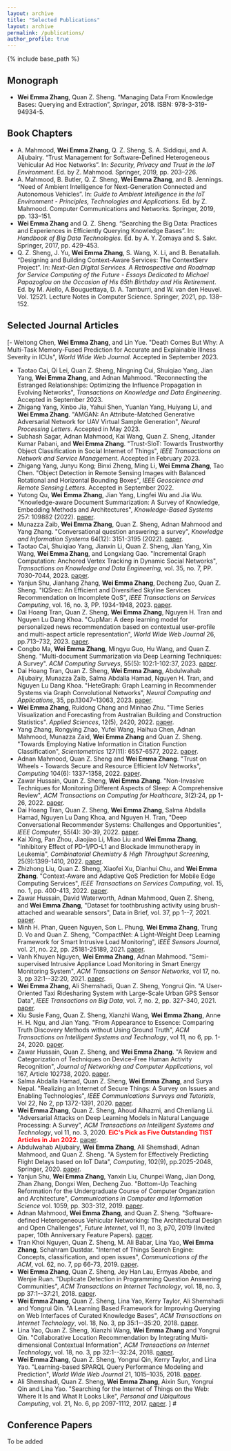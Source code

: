 ```yaml
---
layout: archive
title: "Selected Publications"
layout: archive
permalink: /publications/
author_profile: true
---
```


{% include base_path %}

## Monograph
- <b>Wei Emma Zhang</b>, Quan Z. Sheng. “Managing Data From Knowledge Bases:  Querying and Extraction”, *Springer*, 2018. ISBN: 978-3-319-94934-5.
  
## Book Chapters
- A. Mahmood, <b>Wei Emma Zhang</b>, Q. Z. Sheng, S. A. Siddiqui, and A. Aljubairy. “Trust Management for Software-Defined Heterogeneous Vehicular Ad Hoc Networks”. In: *Security, Privacy and Trust in the IoT Environment*. Ed. by Z.
Mahmood. Springer, 2019, pp. 203–226.
- A. Mahmood, B. Butler, Q. Z. Sheng, <b>Wei Emma Zhang</b>, and B. Jennings. “Need of Ambient Intelligence for Next-Generation Connected and Autonomous Vehicles”. In: *Guide to Ambient Intelligence in the IoT Environment - Principles, Technologies and Applications*. Ed. by Z. Mahmood. Computer Communications and Networks. Springer, 2019, pp. 133–151. 
- <b>Wei Emma Zhang</b> and Q. Z. Sheng. “Searching the Big Data: Practices and Experiences in Efficiently Querying Knowledge Bases”. In: *Handbook of Big Data Technologies*. Ed. by A. Y. Zomaya and S. Sakr. Springer, 2017, pp. 429–453.
- Q. Z. Sheng, J. Yu, <b>Wei Emma Zhang</b>, S. Wang, X. Li, and B. Benatallah. “Designing and Building Context-Aware Services: The ContextServ Project”. In: *Next-Gen Digital Services. A Retrospective and Roadmap for Service Computing of the Future - Essays Dedicated to Michael Papazoglou on the Occasion of His 65th Birthday and His Retirement*. Ed. by M. Aiello, A.Bouguettaya, D. A. Tamburri, and W. van den Heuvel. Vol. 12521. Lecture Notes in Computer Science. Springer, 2021, pp. 138–152. 

## Selected Journal Articles
[- Weitong Chen, <b>Wei Emma Zhang</b>, and Lin Yue. "Death Comes But Why: A Multi-Task Memory-Fused Prediction for Accurate and Explainable Illness Severity in ICUs", *World Wide Web Journal*. Accepted in September 2023.
- Taotao Cai, Qi Lei, Quan Z. Sheng, Ningning Cui, Shuiqiao Yang, Jian Yang, <b>Wei Emma Zhang</b>, and Adnan Mahmood. "Reconnecting the Estranged Relationships: Optimizing the Influence Propagation in Evolving Networks", *Transactions on Knowledge and Data Engineering*. Accepted in September 2023.
- Zhigang Yang, Xinbo Jia, Yahui Shen, Yuanlan Yang, Huiyang Li, and <b>Wei Emma Zhang</b>. "AMGAN: An Attribute-Matched Generative Adversarial Network for UAV Virtual Sample Generation", *Neural Processing Letters*. Accepted in May 2023.
- Subhash Sagar, Adnan Mahmood, Kai Wang, Quan Z. Sheng, Jitander Kumar Pabani, and <b>Wei Emma Zhang</b>. "Trust-SIoT: Towards Trustworthy Object Classification in Social Internet of Things", *IEEE Transactions on Network and Service Management*. Accepted in February 2023. 
- Zhigang Yang, Junyu Kong; Binxi Zheng, Ming Li, <b>Wei Emma Zhang</b>, Tao Chen. "Object Detection in Remote Sensing Images with Balanced Rotational and Horizontal Bounding Boxes", *IEEE Geoscience and Remote Sensing Letters*. Accepted in September 2022. 
- Yutong Qu, <b>Wei Emma Zhang</b>, Jian Yang, Lingfei Wu and Jia Wu. "Knowledge-aware Document Summarization: A Survey of Knowledge, Embedding Methods and Architectures", *Knowledge-Based Systems* 257: 109882 (2022). [paper](https://www.sciencedirect.com/science/article/abs/pii/S0950705122009753).
- Munazza Zaib, <b>Wei Emma Zhang</b>, Quan Z. Sheng, Adnan Mahmood and Yang Zhang. "Conversational question answering: a survey",  *Knowledge and Information Systems*  64(12): 3151-3195 (2022). [paper](https://link.springer.com/article/10.1007/s10115-022-01744-y).
- Taotao Cai, Shuiqiao Yang, Jianxin Li, Quan Z. Sheng, Jian Yang, Xin Wang, <b>Wei Emma Zhang</b>, and Longxiang Gao. "Incremental Graph Computation: Anchored Vertex Tracking in Dynamic Social Networks", *Transactions on Knowledge and Data Engineering*, vol. 35, no. 7, PP. 7030-7044, 2023. [paper](https://ieeexplore.ieee.org/abstract/document/9860051?casa_token=i8UiBKG1GaEAAAAA:r4o_hoeMAhq0UKFaRxtygCSLy6bOS7gINnA_lr0cD21JoGTKvk-22zK64BZUGlehxQY8hS2bquc).
- Yanjun Shu, Jianhang Zhang, <b>Wei Emma Zhang</b>, Decheng Zuo, Quan Z. Sheng. "IQSrec: An Efficient and Diversified Skyline Services Recommendation on Incomplete QoS", *IEEE Transactions on Services Computing*, vol. 16, no. 3, PP. 1934-1948, 2023. [paper](https://ieeexplore.ieee.org/document/9822952).
- Dai Hoang Tran, Quan Z. Sheng, <b>Wei Emma Zhang</b>, Nguyen H. Tran and Nguyen Lu Dang Khoa. "CupMar: A deep learning model for personalized news recommendation based on contextual user-profile and multi-aspect article representation", *World Wide Web Journal* 26, pp.713–732, 2023. [paper](https://link.springer.com/article/10.1007/s11280-022-01059-6).
- Congbo Ma, <b>Wei Emma Zhang</b>, Mingyu Guo, Hu Wang, and Quan Z. Sheng. "Multi-document Summarization via Deep Learning Techniques: A Survey". *ACM Computing Surveys*,  55(5): 102:1-102:37, 2023. [paper](https://dl.acm.org/doi/abs/10.1145/3529754).
- Dai Hoang Tran, Quan Z. Sheng, <b>Wei Emma Zhang</b>, Abdulwahab Aljubairy, Munazza Zaib, Salma Abdalla Hamad, Nguyen H. Tran, and Nguyen Lu Dang Khoa. "HeteGraph: Graph Learning in Recommender Systems via Graph Convolutional Networks", *Neural Computing and Applications*, 35, pp.13047–13063, 2023. [paper](https://link.springer.com/article/10.1007/s00521-020-05667-z).
- <b>Wei Emma Zhang</b>, Ruidong Chang and Minhao Zhu. "Time Series Visualization and Forecasting from Australian Building and Construction Statistics". *Applied Sciences*, 12(5), 2420, 2022. [paper](https://www.mdpi.com/2076-3417/12/5/2420).
- Yang Zhang, Rongying Zhao, Yufei Wang, Haihua Chen, Adnan Mahmood, Munazza Zaid, <b>Wei Emma Zhang</b> and Quan Z. Sheng. "Towards Employing Native Information in Citation Function Classification", *Scientometrics* 127(11): 6557-6577, 2022. [paper](https://link.springer.com/article/10.1007/s11192-021-04242-0#:~:text=We%20found%20that%20the%20proposed,%2C%20and%20Seq2seq%20(T5).).
- Adnan Mahmood, Quan Z. Sheng and <b>Wei Emma Zhang</b>. "Trust on Wheels - Towards Secure and Resource Efficient IoV Networks", *Computing* 104(6): 1337-1358, 2022. [paper](https://link.springer.com/article/10.1007/s00607-021-01040-7).
- Zawar Hussain, Quan Z. Sheng, <b>Wei Emma Zhang</b>. "Non-Invasive Techniques for Monitoring Different Aspects of Sleep: A Comprehensive Review", *ACM Transactions on Computing for Healthcare*, 3(2):24, pp 1-26, 2022. [paper](https://dl.acm.org/doi/10.1145/3491245).
- Dai Hoang Tran, Quan Z. Sheng, <b>Wei Emma Zhang</b>, Salma Abdalla Hamad, Nguyen Lu Dang Khoa, and Nguyen H. Tran, "Deep Conversational Recommender Systems: Challenges and Opportunities", *IEEE Computer*, 55(4): 30-39, 2022. [paper](https://ieeexplore.ieee.org/document/9755223).
- Kai Xing, Pan Zhou, Jiaojiao Li, Miao Liu and <b>Wei Emma Zhang</b>, "Inhibitory Effect of PD-1/PD-L1 and Blockade Immunotherapy in Leukemia",  *Combinatorial Chemistry & High Throughput Screening*, 25(9):1399-1410, 2022. [paper](https://pubmed.ncbi.nlm.nih.gov/34238150/).
- Zhizhong Liu, Quan Z. Sheng, Xiaofei Xu, Dianhui Chu, and <b>Wei Emma Zhang</b>. "Context-Aware and Adaptive QoS Prediction for Mobile Edge Computing Services", *IEEE Transactions on Services Computing*, vol. 15, no. 1, pp. 400-413, 2022. [paper](https://ieeexplore.ieee.org/document/8852687).
- Zawar Hussain, David Waterworth, Adnan Mahmood, Quen Z. Sheng, and <b>Wei Emma Zhang</b>, "Dataset for toothbrushing activity using brush-attached and wearable sensors", Data in Brief, vol. 37, pp 1--7, 2021. [paper](https://www.sciencedirect.com/science/article/pii/S2352340921005321).
- Minh H. Phan, Queen Nguyen, Son L. Phung, <b>Wei Emma Zhang</b>, Trung D. Vo and Quan Z. Sheng, "CompactNet: A Light-Weight Deep Learning Framework for Smart Intrusive Load Monitoring", *IEEE Sensors Journal*, vol. 21, no. 22, pp. 25181-25189, 2021. [paper](https://ieeexplore.ieee.org/document/9449869).
- Vanh Khuyen Nguyen, <b>Wei Emma Zhang</b>, Adnan Mahmood.  "Semi-supervised Intrusive Appliance Load Monitoring in Smart Energy Monitoring System", *ACM Transactions on Sensor Networks*, vol 17, no. 3, pp 32:1--32:20, 2021. [paper](https://dl.acm.org/doi/abs/10.1145/3448415).
- <b>Wei Emma Zhang</b>, Ali Shemshadi, Quan Z. Sheng, Yongrui Qin. "A User-Oriented Taxi Ridesharing System with Large-Scale Urban GPS Sensor Data", *IEEE Transactions on Big Data*, vol. 7, no. 2, pp. 327-340, 2021. [paper](https://ieeexplore.ieee.org/document/8476178).
- Xiu Susie Fang, Quan Z. Sheng, Xianzhi Wang, <b>Wei Emma Zhang</b>, Anne H. H. Ngu, and Jian Yang. "From Appearance to Essence: Comparing Truth Discovery Methods without Using Ground Truth", *ACM Transactions on Intelligent Systems and Technology*, vol 11, no 6, pp. 1-24, 2020. [paper](https://dl.acm.org/doi/abs/10.1145/3411749).
- Zawar Hussain, Quan Z. Sheng, and <b>Wei Emma Zhang</b>. "A Review and Categorization of Techniques on Device-Free Human Activity Recognition", *Journal of Networking and Computer Applications*, vol 167, Article 102738, 2020. [paper](https://www.sciencedirect.com/science/article/abs/pii/S1084804520302125).
- Salma Abdalla Hamad,  Quan Z. Sheng, <b>Wei Emma Zhang</b>, and Surya Nepal. "Realizing an Internet of Secure Things: A Survey on Issues and Enabling Technologies", *IEEE Communications Surveys and Tutorials*, Vol 22, No 2, pp 1372-1391, 2020. [paper](https://ieeexplore.ieee.org/abstract/document/9011598/).
- <b>Wei Emma Zhang</b>,  Quan Z. Sheng,  Ahoud Alhazmi, and Chenliang Li. "Adversarial Attacks on Deep Learning Models in Natural Language Processing: A Survey", *ACM Transactions on Intelligent Systems and Technology*, vol 11, no. 3, 2020.  <b style="color:#FF0000">EiC's Pick as Five Outstanding TIST Articles in Jan 2022</b>. [paper](https://dl.acm.org/doi/abs/10.1145/3374217).
- Abdulwahab Aljubairy, <b>Wei Emma Zhang</b>, Ali Shemshadi, Adnan Mahmood, and Quan Z. Sheng. "A System for Effectively Predicting Flight Delays based on IoT Data", *Computing*, 102(9), pp.2025-2048, Springer, 2020. [paper](https://link.springer.com/article/10.1007/s00607-020-00794-w).
- Yanjun Shu, <b>Wei Emma Zhang</b>, Yanxin Liu, Chunpei Wang, Jian Dong, Zhan Zhang, Dongxi Wen, Decheng Zuo. "Bottom-Up Teaching Reformation for the Undergraduate Course of Computer Organization and Architecture", *Communications in Computer and Information Science* vol. 1059, pp. 303-312, 2019. [paper](https://link.springer.com/chapter/10.1007/978-981-15-0121-0_23).
- Adnan Mahmood, <b>Wei Emma Zhang</b>, and Quan Z. Sheng. "Software-defined Heterogeneous Vehicular Networking: The Architectural Design and Open Challenges", *Future Internet*, vol 11, no 3, p70, 2019 (Invited paper, 10th Anniversary Feature Papers). [paper](https://www.mdpi.com/1999-5903/11/3/70).
- Tran Khoi Nguyen, Quan Z. Sheng, M. Ali Babar, Lina Yao, <b>Wei Emma Zhang</b>, Schahram Dustdar. "Internet of Things Search Engine: Concepts, classification, and open issues", *Communications of the ACM*, vol. 62, no. 7, pp 66-73, 2019. [paper](https://dl.acm.org/doi/10.1145/3284763).
- <b>Wei Emma Zhang</b>, Quan Z. Sheng, Jey Han Lau, Ermyas Abebe, and Wenjie Ruan. "Duplicate Detection in Programming Question Answering Communities", *ACM Transactions on Internet Technology*, vol. 18, no. 3, pp 37:1--37:21, 2018. [paper](https://dl.acm.org/doi/10.1145/3169795).
- <b>Wei Emma Zhang</b>, Quan Z. Sheng, Lina Yao, Kerry Taylor, Ali Shemshadi and Yongrui Qin. "A Learning Based Framework for Improving Querying on Web Interfaces of Curated Knowledge Bases", *ACM Transactions on Internet Technology*, vol. 18, No. 3, pp 35:1--35:20, 2018. [paper](https://dl.acm.org/doi/10.1145/3155806).
- Lina Yao, Quan Z. Sheng, Xianzhi Wang, <b>Wei Emma Zhang</b> and Yongrui Qin. "Collaborative Location Recommendation by Integrating Multi-dimensional Contextual Information", *ACM Transactions on Internet Technology*, vol. 18, no. 3, pp 32:1--32:24, 2018. [paper](https://dl.acm.org/doi/10.1145/3134438).
- <b>Wei Emma Zhang</b>, Quan Z. Sheng, Yongrui Qin, Kerry Taylor, and Lina Yao. "Learning-based SPARQL Query Performance Modeling and Prediction", *World Wide Web Journal* 21, 1015–1035, 2018. [paper](https://link.springer.com/article/10.1007/s11280-017-0498-1#citeas).
-  Ali Shemshadi, Quan Z. Sheng, <b>Wei Emma Zhang</b>, Aixin Sun, Yongrui Qin and Lina Yao. "Searching for the Internet of Things on the Web: Where It Is and What It Looks Like", *Personal and Ubiquitous Computing*, vol. 21, No. 6, pp 2097-1112, 2017. [paper](https://link.springer.com/article/10.1007/s00779-017-1034-0). ] #
 
## Conference Papers
To be added 
